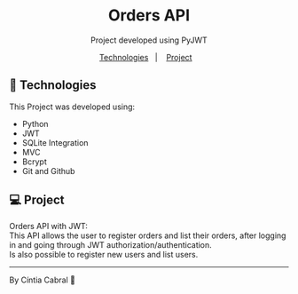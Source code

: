    <h1 align="center"> Orders API </h1>

<p align="center">
Project developed using PyJWT <br/>
</p>

<p align="center">
  <a href="#-tecnologias">Technologies</a>&nbsp;&nbsp;&nbsp;|&nbsp;&nbsp;&nbsp;
  <a href="#-projeto">Project</a>&nbsp;&nbsp;&nbsp;


<br>


## 🚀 Technologies

This Project was developed using:

- Python
- JWT
- SQLite Integration
- MVC
- Bcrypt
- Git and Github

## 💻 Project

Orders API with JWT:    
This API allows the user to register orders and list their orders, after logging in and going through JWT authorization/authentication.   
Is also possible to register new users and list users.

---

By Cíntia Cabral 👋